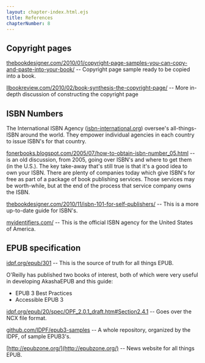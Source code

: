 ```yaml
---
layout: chapter-index.html.ejs
title: References
chapterNumber: 8
---
```


## Copyright pages

[thebookdesigner.com/2010/01/copyright-page-samples-you-can-copy-and-paste-into-your-book/](http://www.thebookdesigner.com/2010/01/copyright-page-samples-you-can-copy-and-paste-into-your-book/) -- Copyright page sample ready to be copied into a book.

[llbookreview.com/2010/02/book-synthesis-the-copyright-page/](http://llbookreview.com/2010/02/book-synthesis-the-copyright-page/) -- More in-depth discussion of constructing the copyright page

## ISBN Numbers

The International ISBN Agency ([isbn-international.org](https://www.isbn-international.org/)) oversee's all-things-ISBN around the world.  They empower individual agencies in each country to issue ISBN's for that country.

[fonerbooks.blogspot.com/2005/07/how-to-obtain-isbn-number_05.html](http://www.fonerbooks.blogspot.com/2005/07/how-to-obtain-isbn-number_05.html) -- is an old discussion, from 2005, going over ISBN's and where to get them (in the U.S.).  The key take-away that's still true is that it's a good idea to own your ISBN.  There are plenty of companies today which give ISBN's for free as part of a package of book publishing services.  Those services may be worth-while, but at the end of the process that service company owns the ISBN.

[thebookdesigner.com/2010/11/isbn-101-for-self-publishers/](http://www.thebookdesigner.com/2010/11/isbn-101-for-self-publishers/) -- This is a more up-to-date guide for ISBN's.

[myidentifiers.com/](https://www.myidentifiers.com/) -- This is the official ISBN agency for the United States of America.

## EPUB specification

[idpf.org/epub/301](http://idpf.org/epub/301) -- This is the source of truth for all things EPUB.

O'Reilly has published two books of interest, both of which were very useful in developing AkashaEPUB and this guide:

* EPUB 3 Best Practices
* Accessible EPUB 3

[idpf.org/epub/20/spec/OPF_2.0.1_draft.htm#Section2.4.1](http://www.idpf.org/epub/20/spec/OPF_2.0.1_draft.htm#Section2.4.1) -- Goes over the NCX file format.

[github.com/IDPF/epub3-samples](https://github.com/IDPF/epub3-samples) -- A whole repository, organized by the IDPF, of sample EPUB3's.

[http://epubzone.org/](http://epubzone.org/) -- News website for all things EPUB.